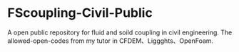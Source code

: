 # FScoupling-Civil-Public
A open public repository for fluid and soild coupling in civil engineering. The allowed-open-codes from my tutor in CFDEM、Liggghts、OpenFoam.
